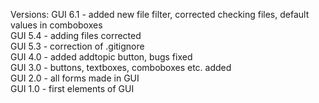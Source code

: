 Versions:
GUI 6.1 - added new file filter, corrected checking files, default values in comboboxes</br>
GUI 5.4 - adding files corrected</br>
GUI 5.3 - correction of .gitignore</br>
GUI 4.0 - added addtopic button, bugs fixed</br>
GUI 3.0 - buttons, textboxes, comboboxes etc. added</br>
GUI 2.0 - all forms made in GUI</br>
GUI 1.0 - first elements of GUI</br>
